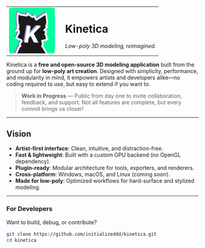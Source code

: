 # 
<table>
  <tr>
    <td valign="middle">
      <img src="https://raw.githubusercontent.com/initializeddd/Kinetica/main/assets/smallLogo.png" alt="Kinetica Logo" width="120">
    </td>
    <td valign="middle" style="padding-left: 20px;">
      <h1>Kinetica</h1>
      <p><em>Low-poly 3D modeling, reimagined.</em></p>
    </td>
  </tr>
</table>

Kinetica is a **free and open-source 3D modeling application** built from the ground up for **low-poly art creation**. Designed with simplicity, performance, and modularity in mind, it empowers artists and developers alike—no coding required to use, but easy to extend if you want to.

> **Work in Progress** — Public from day one to invite collaboration, feedback, and support. Not all features are complete, but every commit brings us closer!

---

## Vision

- **Artist-first interface**: Clean, intuitive, and distraction-free.
- **Fast & lightweight**: Built with a custom GPU backend (no OpenGL dependency).
- **Plugin-ready**: Modular architecture for tools, exporters, and renderers.
- **Cross-platform**: Windows, macOS, and Linux (coming soon).
- **Made for low-poly**: Optimized workflows for hard-surface and stylized modeling.

---

### For Developers
Want to build, debug, or contribute?

```bash
git clone https://github.com/initializeddd/kinetica.git
cd kinetica
